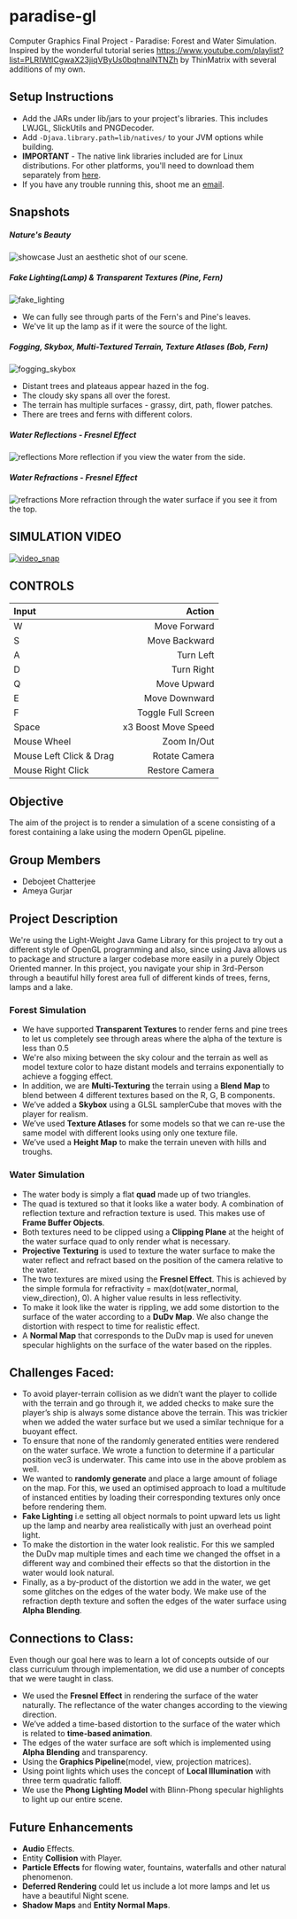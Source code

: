 # paradise-gl
Computer Graphics Final Project - Paradise: Forest and Water Simulation. Inspired by the wonderful tutorial series https://www.youtube.com/playlist?list=PLRIWtICgwaX23jiqVByUs0bqhnalNTNZh by ThinMatrix with several additions of my own.

## Setup Instructions
* Add the JARs under lib/jars to your project's libraries. This includes LWJGL, SlickUtils and PNGDecoder.
* Add `-Djava.library.path=lib/natives/` to your JVM options while building.
* **IMPORTANT** - The native link libraries included are for Linux distributions.
For other platforms, you'll need to download them separately from [here](https://sourceforge.net/projects/java-game-lib/files/Official%20Releases/LWJGL%202.9.3/).
* If you have any trouble running this, shoot me an [email](mailto:chatt086@umn.edu).

## Snapshots

##### Nature's Beauty
![showcase](snaps/showcase.png)
Just an aesthetic shot of our scene.

##### Fake Lighting(Lamp) & Transparent Textures (Pine, Fern)
![fake_lighting](snaps/fake_lighting.png)
* We can fully see through parts of the Fern's and Pine's leaves.
* We've lit up the lamp as if it were the source of the light.

##### Fogging, Skybox, Multi-Textured Terrain, Texture Atlases (Bob, Fern)
![fogging_skybox](snaps/fogging_skybox.png)
* Distant trees and plateaus appear hazed in the fog.
* The cloudy sky spans all over the forest.
* The terrain has multiple surfaces - grassy, dirt, path, flower patches.
* There are trees and ferns with different colors.

##### Water Reflections - Fresnel Effect
![reflections](snaps/reflections.png)
More reflection if you view the water from the side.

##### Water Refractions - Fresnel Effect
![refractions](snaps/refractions.png)
More refraction through the water surface if you see it from the top.

## SIMULATION VIDEO
[![video_snap](snaps/video_snap.png)](https://www.youtube.com/watch?v=hKbuqAo_hi0)

## CONTROLS

| Input | Action |
|:----|--------:|
| W | Move Forward |
| S | Move Backward |
| A | Turn Left |
| D | Turn Right |
| Q | Move Upward |
| E | Move Downward |
| F | Toggle Full Screen |
| Space | x3 Boost Move Speed |
| Mouse Wheel | Zoom In/Out |
| Mouse Left Click & Drag | Rotate Camera |
| Mouse Right Click | Restore Camera |

## Objective
The aim of the project is to render a simulation of a scene consisting of a forest containing a lake using the modern OpenGL pipeline.

## Group Members
* Debojeet Chatterjee
* Ameya Gurjar

## Project Description
We're using the Light-Weight Java Game Library for this project to try out a different style of OpenGL programming and also, since using Java allows us to package and structure a larger codebase more easily in a purely Object Oriented manner.
In this project, you navigate your ship in 3rd-Person through a beautiful hilly forest area full of different kinds of trees, ferns, lamps and a lake.

### Forest Simulation
* We have supported **Transparent Textures** to render ferns and pine trees to let us completely see through areas where the alpha of the texture is less than 0.5
* We're also mixing between the sky colour and the terrain as well as model texture color to haze distant models and terrains exponentially to achieve a fogging effect.
* In addition, we are **Multi-Texturing** the terrain using a **Blend Map** to blend between 4 different textures based on the R, G, B components.
* We’ve added a **Skybox** using a GLSL samplerCube that moves with the player for realism. 
* We’ve used **Texture Atlases** for some models so that we can re-use the same model with different looks using only one texture file.
* We’ve used a **Height Map** to make the terrain uneven with hills and troughs.

### Water Simulation
* The water body is simply a flat **quad** made up of two triangles.
* The quad is textured so that it looks like a water body. A combination of reflection texture and refraction texture is used. This makes use of **Frame Buffer Objects**.
* Both textures need to be clipped using a **Clipping Plane** at the height of the water surface quad to only render what is necessary.
* **Projective Texturing** is used to texture the water surface to make the water reflect and refract based on the position of the camera relative to the water.
* The two textures are mixed using the **Fresnel Effect**. This is achieved by the simple formula for refractivity = max(dot(water_normal, view_direction), 0). A higher value results in less reflectivity.
* To make it look like the water is rippling, we add some distortion to the surface of the water according to a **DuDv Map**. We also change the distortion with respect to time for realistic effect.
* A **Normal Map** that corresponds to the DuDv map is used for uneven specular highlights on the surface of the water based on the ripples.

## Challenges Faced:
* To avoid player-terrain collision as we didn’t want the player to collide with the terrain and go through it,
we added checks to make sure the player’s ship is always some distance above the terrain. This was trickier when we added the water surface but we used a similar technique for a buoyant effect.
* To ensure that none of the randomly generated entities were rendered on the water surface. We wrote a function to determine if a particular position vec3 is underwater. This came into use in the above problem as well.
* We wanted to **randomly generate** and place a large amount of foliage on the map. For this, we used an optimised approach to load a multitude of instanced entities by loading their corresponding textures only once before rendering them.
* **Fake Lighting** i.e setting all object normals to point upward lets us light up the lamp and nearby area realistically with just an overhead point light.
* To make the distortion in the water look realistic. For this we sampled the DuDv map multiple times and each time we changed the offset in a different way and combined their effects so that the distortion in the water would look natural.
* Finally, as a by-product of the distortion we add in the water, we get some glitches on the edges of the water body. We make use of the refraction depth texture and soften the edges of the water surface using **Alpha Blending**.

## Connections to Class:
Even though our goal here was to learn a lot of concepts outside of our class curriculum through implementation, we did use
a number of concepts that we were taught in class.
* We used the **Fresnel Effect** in rendering the surface of the water naturally. The reflectance of the water changes according to the viewing direction.
* We’ve added a time-based distortion to the surface of the water which is related to **time-based animation**.
* The edges of the water surface are soft which is implemented using **Alpha Blending** and transparency.
* Using the **Graphics Pipeline**(model, view, projection matrices).
* Using point lights which uses the concept of **Local Illumination** with three term quadratic falloff.
* We use the **Phong Lighting Model** with Blinn-Phong specular highlights to light up our entire scene.

## Future Enhancements

* **Audio** Effects.
* Entity **Collision** with Player.
* **Particle Effects** for flowing water, fountains, waterfalls and other natural phenomenon.
* **Deferred Rendering** could let us include a lot more lamps and let us have a beautiful Night scene.
* **Shadow Maps** and **Entity Normal Maps**.
